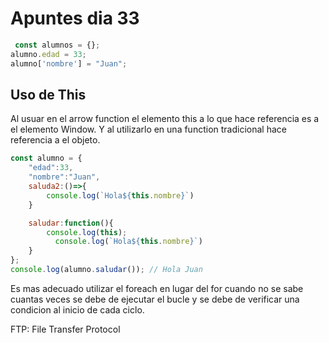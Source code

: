 # Apuntes dia 33
```js
 const alumnos = {};
alumno.edad = 33;
alumno['nombre'] = "Juan";
```
## Uso de This 
Al usuar en el arrow function el elemento this a lo que hace referencia es a el elemento Window. Y al utilizarlo en una function tradicional hace referencia a el objeto.
```js
const alumno = {
    "edad":33,
    "nombre":"Juan",
    saluda2:()=>{
        console.log(`Hola${this.nombre}`)
    }

    saludar:function(){
        console.log(this);
          console.log(`Hola${this.nombre}`)
    }
};
console.log(alumno.saludar()); // Hola Juan
```

Es mas adecuado utilizar el foreach en lugar del for cuando no se sabe cuantas veces se debe de ejecutar el bucle y se debe de verificar una condicion al inicio de cada ciclo.

FTP: File Transfer Protocol
